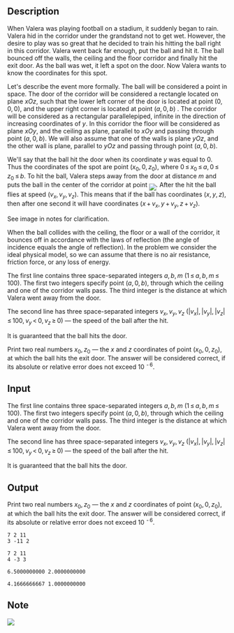 ## Description

<div><p>When Valera was playing football on a stadium, it suddenly began to rain. Valera hid in the corridor under the grandstand not to get wet. However, the desire to play was so great that he decided to train his hitting the ball right in this corridor. Valera went back far enough, put the ball and hit it. The ball bounced off the walls, the ceiling and the floor corridor and finally hit the exit door. As the ball was wet, it left a spot on the door. Now Valera wants to know the coordinates for this spot.</p><p>Let's describe the event more formally. The ball will be considered a point in space. The door of the corridor will be considered a rectangle located on plane <span class="tex-span"><i>xOz</i></span>, such that the lower left corner of the door is located at point <span class="tex-span">(0, 0, 0)</span>, and the upper right corner is located at point <span class="tex-span">(<i>a</i>, 0, <i>b</i>)</span> . The corridor will be considered as a rectangular parallelepiped, infinite in the direction of increasing coordinates of <span class="tex-span"><i>y</i></span>. In this corridor the floor will be considered as plane <span class="tex-span"><i>xOy</i></span>, and the ceiling as plane, parallel to <span class="tex-span"><i>xOy</i></span> and passing through point <span class="tex-span">(<i>a</i>, 0, <i>b</i>)</span>. We will also assume that one of the walls is plane <span class="tex-span"><i>yOz</i></span>, and the other wall is plane, parallel to <span class="tex-span"><i>yOz</i></span> and passing through point <span class="tex-span">(<i>a</i>, 0, <i>b</i>)</span>.</p><p>We'll say that the ball hit the door when its coordinate <span class="tex-span"><i>y</i></span> was equal to <span class="tex-span">0</span>. Thus the coordinates of the spot are point <span class="tex-span">(<i>x</i><sub class="lower-index">0</sub>, 0, <i>z</i><sub class="lower-index">0</sub>)</span>, where <span class="tex-span">0 ≤ <i>x</i><sub class="lower-index">0</sub> ≤ <i>a</i>, 0 ≤ <i>z</i><sub class="lower-index">0</sub> ≤ <i>b</i></span>. To hit the ball, Valera steps away from the door at distance <span class="tex-span"><i>m</i></span> and puts the ball in the center of the corridor at point <img align="middle" class="tex-formula" src="file://EXnsw0cL.png" style="max-width: 100.0%;max-height: 100.0%;">. After the hit the ball flies at speed <span class="tex-span">(<i>v</i><sub class="lower-index"><i>x</i></sub>, <i>v</i><sub class="lower-index"><i>y</i></sub>, <i>v</i><sub class="lower-index"><i>z</i></sub>)</span>. This means that if the ball has coordinates <span class="tex-span">(<i>x</i>, <i>y</i>, <i>z</i>)</span>, then after one second it will have coordinates <span class="tex-span">(<i>x</i> + <i>v</i><sub class="lower-index"><i>x</i></sub>, <i>y</i> + <i>v</i><sub class="lower-index"><i>y</i></sub>, <i>z</i> + <i>v</i><sub class="lower-index"><i>z</i></sub>)</span>.</p><p>See image in notes for clarification.</p><p>When the ball collides with the ceiling, the floor or a wall of the corridor, it bounces off in accordance with the laws of reflection (the angle of incidence equals the angle of reflection). In the problem we consider the ideal physical model, so we can assume that there is no air resistance, friction force, or any loss of energy.</p></div><div class="input-specification"><p>The first line contains three space-separated integers <span class="tex-span"><i>a</i>, <i>b</i>, <i>m</i></span> <span class="tex-span">(1 ≤ <i>a</i>, <i>b</i>, <i>m</i> ≤ 100)</span>. The first two integers specify point <span class="tex-span">(<i>a</i>, 0, <i>b</i>)</span>, through which the ceiling and one of the corridor walls pass. The third integer is the distance at which Valera went away from the door.</p><p>The second line has three space-separated integers <span class="tex-span"><i>v</i><sub class="lower-index"><i>x</i></sub>, <i>v</i><sub class="lower-index"><i>y</i></sub>, <i>v</i><sub class="lower-index"><i>z</i></sub></span> <span class="tex-span">(|<i>v</i><sub class="lower-index"><i>x</i></sub>|, |<i>v</i><sub class="lower-index"><i>y</i></sub>|, |<i>v</i><sub class="lower-index"><i>z</i></sub>| ≤ 100, <i>v</i><sub class="lower-index"><i>y</i></sub> &lt; 0, <i>v</i><sub class="lower-index"><i>z</i></sub> ≥ 0)</span> — the speed of the ball after the hit.</p><p>It is guaranteed that the ball hits the door.</p></div><div class="output-specification"><p>Print two real numbers <span class="tex-span"><i>x</i><sub class="lower-index">0</sub>, <i>z</i><sub class="lower-index">0</sub></span> — the <span class="tex-span"><i>x</i></span> and <span class="tex-span"><i>z</i></span> coordinates of point <span class="tex-span">(<i>x</i><sub class="lower-index">0</sub>, 0, <i>z</i><sub class="lower-index">0</sub>)</span>, at which the ball hits the exit door. The answer will be considered correct, if its absolute or relative error does not exceed <span class="tex-span">10 <sup class="upper-index"> - 6</sup></span>.</p></div>

## Input

<p>The first line contains three space-separated integers <span class="tex-span"><i>a</i>, <i>b</i>, <i>m</i></span> <span class="tex-span">(1 ≤ <i>a</i>, <i>b</i>, <i>m</i> ≤ 100)</span>. The first two integers specify point <span class="tex-span">(<i>a</i>, 0, <i>b</i>)</span>, through which the ceiling and one of the corridor walls pass. The third integer is the distance at which Valera went away from the door.</p><p>The second line has three space-separated integers <span class="tex-span"><i>v</i><sub class="lower-index"><i>x</i></sub>, <i>v</i><sub class="lower-index"><i>y</i></sub>, <i>v</i><sub class="lower-index"><i>z</i></sub></span> <span class="tex-span">(|<i>v</i><sub class="lower-index"><i>x</i></sub>|, |<i>v</i><sub class="lower-index"><i>y</i></sub>|, |<i>v</i><sub class="lower-index"><i>z</i></sub>| ≤ 100, <i>v</i><sub class="lower-index"><i>y</i></sub> &lt; 0, <i>v</i><sub class="lower-index"><i>z</i></sub> ≥ 0)</span> — the speed of the ball after the hit.</p><p>It is guaranteed that the ball hits the door.</p>

## Output

<p>Print two real numbers <span class="tex-span"><i>x</i><sub class="lower-index">0</sub>, <i>z</i><sub class="lower-index">0</sub></span> — the <span class="tex-span"><i>x</i></span> and <span class="tex-span"><i>z</i></span> coordinates of point <span class="tex-span">(<i>x</i><sub class="lower-index">0</sub>, 0, <i>z</i><sub class="lower-index">0</sub>)</span>, at which the ball hits the exit door. The answer will be considered correct, if its absolute or relative error does not exceed <span class="tex-span">10 <sup class="upper-index"> - 6</sup></span>.</p>





```input1
7 2 11
3 -11 2

```




```input2
7 2 11
4 -3 3

```




```output1
6.5000000000 2.0000000000

```




```output2
4.1666666667 1.0000000000

```



## Note

<p><img class="tex-graphics" src="file://iaZfLSnV.png" style="max-width: 100.0%;max-height: 100.0%;"></p>
